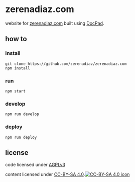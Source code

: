 # zerenadiaz.com

website for [zerenadiaz.com](http://zerenadiaz.com) built using [DocPad](http://docpad.org).

## how to

### install

```
git clone https://github.com/zerenadiaz/zerenadiaz.com
npm install
```

### run

`npm start`

### develop

`npm run develop`

### deploy

`npm run deploy`

## license

code licensed under <a ref="license" href="http://www.gnu.org/licenses/agpl-3.0.html">AGPLv3</a>

content licensed under <a rel="license" href="http://creativecommons.org/licenses/by-sa/4.0/deed.en_US">CC-BY-SA 4.0</a>.<a rel="license" href="http://creativecommons.org/licenses/by-sa/4.0/deed.en_US"><img alt="CC-BY-SA 4.0 icon" style="border-width:0" src="http://i.creativecommons.org/l/by-sa/4.0/88x31.png" /></a>
